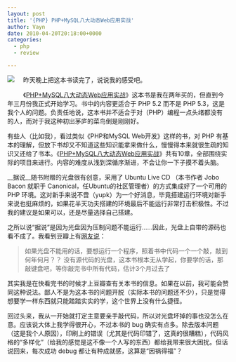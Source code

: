```yaml
---
layout: post
title: '{PHP} PHP+MySQL八大动态Web应用实战'
author: Vayn
date: 2010-04-20T20:18:00+0000
categories:
  - php
  - review

---
```


<a href="http://book.douban.com/subject/3142173/"><img src="http://img3.douban.com/mpic/s3413734.jpg" style="float:left;padding:0 20px 20px 0;border:0"/></a>
昨天晚上把这本书读完了，说说我的感受吧。

《[PHP+MySQL八大动态Web应用实战](http://book.douban.com/subject/3142173/)》这本书是我在两年买的，但直到今年三月份我正式开始学习。书中的内容更适合于 PHP 5.2 而不是 PHP 5.3，这是我个人的问题。负责任地说，这本书并不适合于对（PHP）编程一点头绪都没有的人，而对于我这种初出茅庐的菜鸟倒是刚刚好。

有些人（比如我），看过类似《PHP和MySQL Web开发》这样的书，对 PHP 有基本的理解，但放下书却又不知道这些知识能拿来做什么，慢慢得本来就很生疏的知识又还给了书本。《[PHP+MySQL八大动态Web应用实战](http://book.douban.com/subject/1340507/)》共有10章，全部围绕实际的项目来进行。内容的难度从浅到深循序渐进，不会让你一下子摸不着头脑。

__据说__随书附赠的光盘很有创意，采用了 Ubuntu Live CD （本书作者 Jobo Bacon 就职于 Canonical，任Ubuntu的社区管理者）的方式集成好了一个可用的 PHP 环境。这对新手来说不啻（yupk）为一个好消息，毕竟搭建运行环境对新手来说也挺麻烦的，如果花半天功夫搭建的环境最后不能运行非常打击积极性。不过我的建议是如果可以，还是尽量选择自己搭建。

之所以说“据说”是因为光盘因为压制问题不能运行……因此，光盘上自带的源码也看不成了。我看到豆瓣上有[网友说](http://book.douban.com/review/1475339/)：

>如果光盘不能用的话，要想运行一个程序，照着书中代码一个一个敲，敲到何年何月？？
>没有源代码的光盘，这本书根本无从学起，你要学的话，那敲键盘吧，等你敲完书中所有代码，估计3个月过去了

其实我是在快看完书的时候才上豆瓣查有关本书的信息。如果在以前，我可能会赞同这种说法。鄙人不是为这本书的问题开脱（实际本书的问题还不少），只是觉得想要学一样东西就只能踏踏实实的学，这个世界上没有什么捷径。

回过头来，我从一开始就打定主意要亲手敲代码，所以对光盘坏掉的事也没怎么在意。应该说大体上我学得很开心，不过本书的 bug 确实有点多。除去版本问题（这是我个人原因），印刷上的错误（尤其是代码印错了，这真的很糟糕），代码风格的“多样化”（给我的感觉是这不像一个人写的东西）都给我带来很大困扰。但话说回来，每次成功 debug 都让有种成就感，这算是“因祸得福”？
